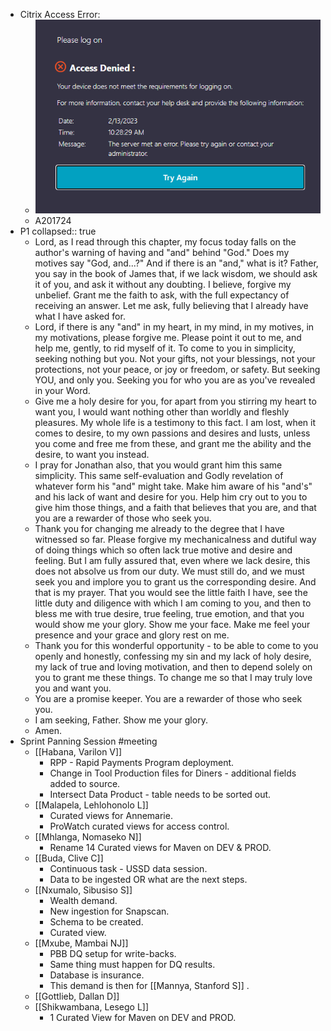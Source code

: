 - Citrix Access Error:
	- ![image.png](../assets/image_1676277287710_0.png)
	- A201724
- P1
  collapsed:: true
	- Lord, as I read through this chapter, my focus today falls on the author's warning of having and "and" behind "God." Does my motives say "God, and...?" And if there is an "and," what is it? Father, you say in the book of James that, if we lack wisdom, we should ask it of you, and ask it without any doubting. I believe, forgive my unbelief. Grant me the faith to ask, with the full expectancy of receiving an answer. Let me ask, fully believing that I already have what I have asked for.
	- Lord, if there is any "and" in my heart, in my mind, in my motives, in my motivations, please forgive me. Please point it out to me, and help me, gently, to rid myself of it. To come to you in simplicity, seeking nothing but you. Not your gifts, not your blessings, not your protections, not your peace, or joy or freedom, or safety. But seeking YOU, and only you. Seeking you for who you are as you've revealed in your Word.
	- Give me a holy desire for you, for apart from you stirring my heart to want you, I would want nothing other than worldly and fleshly pleasures.  My whole life is a testimony to this fact. I am lost, when it comes to desire, to my own passions and desires and lusts, unless you come and free me from these, and grant me the ability and the desire, to want you instead.
	- I pray for Jonathan also, that you would grant him this same simplicity. This same self-evaluation and Godly revelation of whatever form his "and" might take. Make him aware of his "and's" and his lack of want and desire for you. Help him cry out to you to give him those things, and a faith that believes that you are, and that you are a rewarder of those who seek you.
	- Thank you for changing me already to the degree that I have witnessed so far. Please forgive my mechanicalness and dutiful way of doing things which so often lack true motive and desire and feeling. But I am fully assured that, even where we lack desire, this does not absolve us from our duty. We must still do, and we must seek you and implore you to grant us the corresponding desire. And that is my prayer. That you would see the little faith I have, see the little duty and diligence with which I am coming to you, and then to bless me with true desire, true feeling, true emotion, and that you would show me your glory. Show me your face. Make me feel your presence and your grace and glory rest on me.
	- Thank you for this wonderful opportunity - to be able to come to you openly and honestly, confessing my sin and my lack of holy desire, my lack of true and loving motivation, and then to depend solely on you to grant me these things. To change me so that I may truly love you and want you.
	- You are a promise keeper. You are a rewarder of those who seek you.
	- I am seeking, Father. Show me your glory.
	- Amen.
- Sprint Panning Session #meeting
	- [[Habana, Varilon V]]
		- RPP - Rapid Payments Program deployment.
		- Change in Tool Production files for Diners - additional fields added to source.
		- Intersect Data Product - table needs to be sorted out.
	- [[Malapela, Lehlohonolo L]]
		- Curated views for Annemarie.
		- ProWatch curated views for access control.
	- [[Mhlanga, Nomaseko N]]
		- Rename 14 Curated views for Maven on DEV & PROD.
	- [[Buda, Clive C]]
		- Continuous task - USSD data session.
		- Data to be ingested OR what are the next steps.
	- [[Nxumalo, Sibusiso S]]
		- Wealth demand.
		- New ingestion for Snapscan.
		- Schema to be created.
		- Curated view.
	- [[Mxube, Mambai NJ]]
		- PBB DQ setup for write-backs.
		- Same thing must happen for DQ results.
		- Database is insurance.
		- This demand is then for [[Mannya, Stanford S]] .
	- [[Gottlieb, Dallan D]]
	- [[Shikwambana, Lesego L]]
		- 1 Curated View for Maven on DEV and PROD.